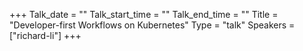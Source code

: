 +++
Talk_date = ""
Talk_start_time = ""
Talk_end_time = ""
Title = "Developer-first Workflows on Kubernetes"
Type = "talk"
Speakers = ["richard-li"]
+++


